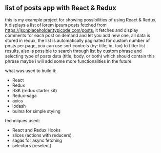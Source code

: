 
## list of posts app with React & Redux
 
this is my example project for showing possibilities of using React & Redux,
it displays a list of lorem ipsum posts fetched from https://jsonplaceholder.typicode.com/posts,
it fetches and display comments for each post on demand and let you add new one,
all data is stored in redux,
the list is automatically paginated for custom number of posts per page,
you can use sort controls (by: title, id, fav) to filter list results,
also is possible to search through list by custom phrase and selecting type of posts data (title, body, or both) which should contain this phrase
maybe i will add some more functionalities in the future

what was used to build it:
 - React
 - Redux
 - RSK (redux starter kit)
 - Redux-saga
 - axios
 - lodash
 - bulma for simple styling

techniques used:
 - React and Redux Hooks
 - slices (actions with reducers)
 - sagas for async fetching
 - selectors (reselect)

